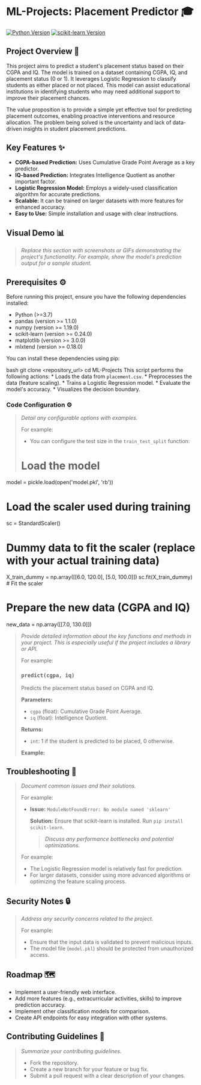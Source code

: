 # ML-Projects: Placement Predictor 🎓

[![Python Version](https://img.shields.io/badge/Python-3.7+-blue.svg)](https://www.python.org/downloads/)
[![scikit-learn Version](https://img.shields.io/badge/scikit--learn-0.24.2-orange.svg)](https://scikit-learn.org/stable/index.html)

## Project Overview 🚀

This project aims to predict a student's placement status based on their CGPA and IQ. The model is trained on a dataset containing CGPA, IQ, and placement status (0 or 1). It leverages Logistic Regression to classify students as either placed or not placed. This model can assist educational institutions in identifying students who may need additional support to improve their placement chances.

The value proposition is to provide a simple yet effective tool for predicting placement outcomes, enabling proactive interventions and resource allocation. The problem being solved is the uncertainty and lack of data-driven insights in student placement predictions.

## Key Features ✨

*   **CGPA-based Prediction:** Uses Cumulative Grade Point Average as a key predictor.
*   **IQ-based Prediction:** Integrates Intelligence Quotient as another important factor.
*   **Logistic Regression Model:** Employs a widely-used classification algorithm for accurate predictions.
*   **Scalable:** It can be trained on larger datasets with more features for enhanced accuracy.
*   **Easy to Use:** Simple installation and usage with clear instructions.

## Visual Demo 📊

> *Replace this section with screenshots or GIFs demonstrating the project's functionality. For example, show the model's prediction output for a sample student.*

## Prerequisites ⚙️

Before running this project, ensure you have the following dependencies installed:

*   Python (>=3.7)
*   pandas (version >= 1.1.0)
*   numpy (version >= 1.19.0)
*   scikit-learn (version >= 0.24.0)
*   matplotlib (version >= 3.0.0)
*   mlxtend (version >= 0.18.0)

You can install these dependencies using pip:

bash
    git clone <repository_url>
    cd ML-Projects
        This script performs the following actions:
    *   Loads the data from `placement.csv`.
    *   Preprocesses the data (feature scaling).
    *   Trains a Logistic Regression model.
    *   Evaluate the model's accuracy.
    *   Visualizes the decision boundary.

###  Code Configuration ⚙️

> *Detail any configurable options with examples.*
>
> For example:
>
> *   You can configure the test size in the `train_test_split` function:
>
> # Load the model
model = pickle.load(open('model.pkl', 'rb'))

# Load the scaler used during training
sc = StandardScaler()
# Dummy data to fit the scaler (replace with your actual training data)
X_train_dummy = np.array([[6.0, 120.0], [5.0, 100.0]])
sc.fit(X_train_dummy)  # Fit the scaler

# Prepare the new data (CGPA and IQ)
new_data = np.array([[7.0, 130.0]])

> *Provide detailed information about the key functions and methods in your project. This is especially useful if the project includes a library or API.*
>
> For example:
>
> ### `predict(cgpa, iq)`
>
> Predicts the placement status based on CGPA and IQ.
>
> **Parameters:**
>
> *   `cgpa` (float): Cumulative Grade Point Average.
> *   `iq` (float): Intelligence Quotient.
>
> **Returns:**
>
> *   `int`: 1 if the student is predicted to be placed, 0 otherwise.
>
> **Example:**

## Troubleshooting 🐛

> *Document common issues and their solutions.*
>
> For example:
>
> *   **Issue:** `ModuleNotFoundError: No module named 'sklearn'`
>
>     **Solution:** Ensure that scikit-learn is installed. Run `pip install scikit-learn`.
>
>     > *Discuss any performance bottlenecks and potential optimizations.*
>
> For example:
>
> *   The Logistic Regression model is relatively fast for prediction.
> *   For larger datasets, consider using more advanced algorithms or optimizing the feature scaling process.

## Security Notes 🔒

> *Address any security concerns related to the project.*
>
> For example:
>
> *   Ensure that the input data is validated to prevent malicious inputs.
> *   The model file (`model.pkl`) should be protected from unauthorized access.

## Roadmap 🗺️

*   Implement a user-friendly web interface.
*   Add more features (e.g., extracurricular activities, skills) to improve prediction accuracy.
*   Implement other classification models for comparison.
*   Create API endpoints for easy integration with other systems.

## Contributing Guidelines 🤝

> *Summarize your contributing guidelines.*
>
> *   Fork the repository.
> *   Create a new branch for your feature or bug fix.
> *   Submit a pull request with a clear description of your changes.

